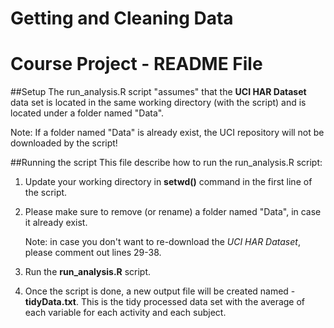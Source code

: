# Getting and Cleaning Data
# Course Project - README File

##Setup
The run_analysis.R script "assumes" that the **UCI HAR Dataset** data set is located in the same working directory (with the script)
and is located under a folder named "Data".

Note: If a folder named "Data" is already exist, the UCI repository will not be downloaded by the script!

##Running the script
This file describe how to run the run_analysis.R script:

1. Update your working directory in **setwd()** command in the first line of the script.

2. Please make sure to remove (or rename) a folder named "Data", in case it already exist.
	
	Note: in case you don't want to re-download the *UCI HAR Dataset*, please comment out lines  29-38.

3. Run the **run_analysis.R** script.

4. Once the script is done, a new output file will be created named - **tidyData.txt**.
	This is the tidy processed data set with the average of each variable for each activity and each subject.